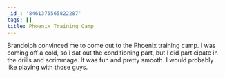 ```yaml
---
_id_: '8461375565822287'
tags: []
title: Phoenix Training Camp
---
```


Brandolph convinced me to come out to the Phoenix training camp. I was coming off a cold, so I sat out the conditioning part, but I did participate in the drills and scrimmage. It was fun and pretty smooth. I would probably like playing with those guys.
